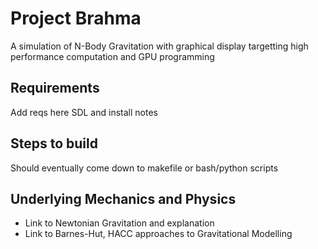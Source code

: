 # Project Brahma

A simulation of N-Body Gravitation with graphical display targetting high performance computation and GPU programming

## Requirements

Add reqs here
SDL and install notes

## Steps to build

Should eventually come down to makefile or bash/python scripts

## Underlying Mechanics and Physics

- Link to Newtonian Gravitation and explanation
- Link to Barnes-Hut, HACC approaches to Gravitational Modelling
